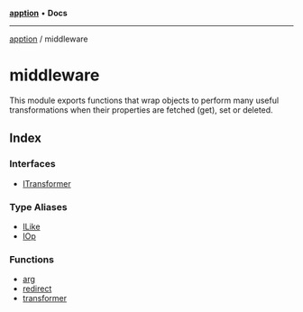[**apption**](../README.md) • **Docs**

***

[apption](../modules.md) / middleware

# middleware

This module exports functions that wrap objects to perform many useful 
transformations when their properties are fetched (get), set or deleted.

## Index

### Interfaces

- [ITransformer](interfaces/ITransformer.md)

### Type Aliases

- [ILike](type-aliases/ILike.md)
- [IOp](type-aliases/IOp.md)

### Functions

- [arg](functions/arg.md)
- [redirect](functions/redirect.md)
- [transformer](functions/transformer.md)

